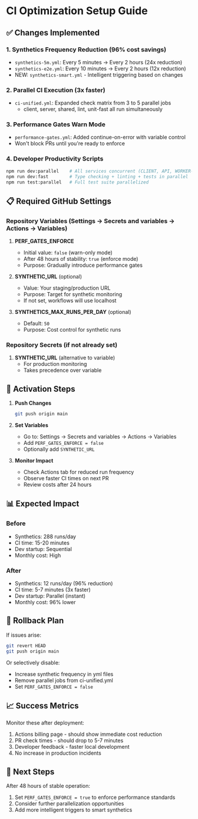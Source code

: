 # CI Optimization Setup Guide

## ✅ Changes Implemented

### 1. Synthetics Frequency Reduction (96% cost savings)

- `synthetics-5m.yml`: Every 5 minutes → Every 2 hours (24x reduction)
- `synthetics-e2e.yml`: Every 10 minutes → Every 2 hours (12x reduction)
- NEW: `synthetics-smart.yml` - Intelligent triggering based on changes

### 2. Parallel CI Execution (3x faster)

- `ci-unified.yml`: Expanded check matrix from 3 to 5 parallel jobs
  - client, server, shared, lint, unit-fast all run simultaneously

### 3. Performance Gates Warn Mode

- `performance-gates.yml`: Added continue-on-error with variable control
- Won't block PRs until you're ready to enforce

### 4. Developer Productivity Scripts

```bash
npm run dev:parallel    # All services concurrent (CLIENT, API, WORKER-R, WORKER-P, METRICS)
npm run dev:fast        # Type checking + linting + tests in parallel
npm run test:parallel   # Full test suite parallelized
```

## 📋 Required GitHub Settings

### Repository Variables (Settings → Secrets and variables → Actions → Variables)

1. **PERF_GATES_ENFORCE**
   - Initial value: `false` (warn-only mode)
   - After 48 hours of stability: `true` (enforce mode)
   - Purpose: Gradually introduce performance gates

2. **SYNTHETIC_URL** (optional)
   - Value: Your staging/production URL
   - Purpose: Target for synthetic monitoring
   - If not set, workflows will use localhost

3. **SYNTHETICS_MAX_RUNS_PER_DAY** (optional)
   - Default: `50`
   - Purpose: Cost control for synthetic runs

### Repository Secrets (if not already set)

1. **SYNTHETIC_URL** (alternative to variable)
   - For production monitoring
   - Takes precedence over variable

## 🚀 Activation Steps

1. **Push Changes**

   ```bash
   git push origin main
   ```

2. **Set Variables**
   - Go to: Settings → Secrets and variables → Actions → Variables
   - Add `PERF_GATES_ENFORCE = false`
   - Optionally add `SYNTHETIC_URL`

3. **Monitor Impact**
   - Check Actions tab for reduced run frequency
   - Observe faster CI times on next PR
   - Review costs after 24 hours

## 📊 Expected Impact

### Before

- Synthetics: 288 runs/day
- CI time: 15-20 minutes
- Dev startup: Sequential
- Monthly cost: High

### After

- Synthetics: 12 runs/day (96% reduction)
- CI time: 5-7 minutes (3x faster)
- Dev startup: Parallel (instant)
- Monthly cost: 96% lower

## 🔄 Rollback Plan

If issues arise:

```bash
git revert HEAD
git push origin main
```

Or selectively disable:

- Increase synthetic frequency in yml files
- Remove parallel jobs from ci-unified.yml
- Set `PERF_GATES_ENFORCE = false`

## 📈 Success Metrics

Monitor these after deployment:

1. Actions billing page - should show immediate cost reduction
2. PR check times - should drop to 5-7 minutes
3. Developer feedback - faster local development
4. No increase in production incidents

## 🎯 Next Steps

After 48 hours of stable operation:

1. Set `PERF_GATES_ENFORCE = true` to enforce performance standards
2. Consider further parallelization opportunities
3. Add more intelligent triggers to smart synthetics
